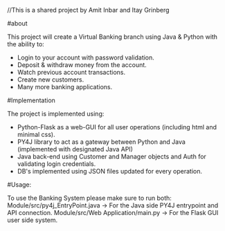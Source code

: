 //This is a shared project by Amit Inbar and Itay Grinberg

#about

This project will create a Virtual Banking branch using Java & Python with the ability to:
* Login to your account with password validation.
* Deposit & withdraw money from the account.
* Watch previous account transactions.
* Create new customers. 
* Many more banking applications.

#Implementation

The project is implemented using:
* Python-Flask as a web-GUI for all user operations (including html and minimal css).
* PY4J library to act as a gateway between Python and Java (implemented with designated Java API)
* Java back-end using Customer and Manager objects and Auth for validating login credentials.
* DB's implemented using JSON files updated for every operation.


#Usage:

To use the Banking System please make sure to run both:
Module/src/py4j_EntryPoint.java  ->  For the Java side PY4J entrypoint and API connection.
Module/src/Web Application/main.py  ->  For the Flask GUI user side system.
